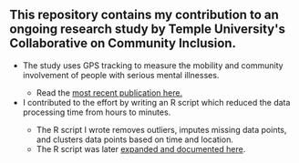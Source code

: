 ## This repository contains my contribution to an ongoing research study by Temple University's Collaborative on Community Inclusion. 
<ul>
   <li>The study uses GPS tracking to measure the mobility and community involvement of people with serious mental illnesses.</li>
       <ul>
         <li>Read the <a href="https://www.sciencedirect.com/science/article/abs/pii/S0277953620307589?casa_token=jroKhO-8eS8AAAAA:6B5auJCOEPI_572KfEWxtPCt0_OdPrzxXN5-44FneoJl51h4j4ns_8-t1we6b9wvSjxF1O1SFMQ">most recent publication here.</a></li>
       </ul>
   <li>I contributed to the effort by writing an R script which reduced the data processing time from hours to minutes.</li>
       <ul>
         <li>The R script I wrote removes outliers, imputes missing data points, and clusters data points based on time and location.</li>
         <li>The R script was later <a href="http://www.tucollaborative.org/community-participation-measure/">expanded and documented here</a>.</li>
       </ul>
</ul>
